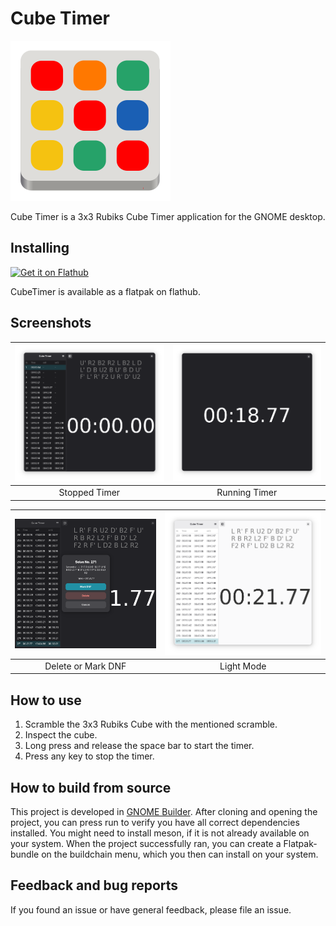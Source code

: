 # Cube Timer
![cube Timer icon](data/icons/hicolor/scalable/apps/io.github.vallabhvidy.CubeTimer.svg)

Cube Timer is a 3x3 Rubiks Cube Timer application for the GNOME desktop.

## Installing

<a href='https://flathub.org/apps/io.github.vallabhvidy.CubeTimer'>
    <img width='240' alt='Get it on Flathub' src='https://flathub.org/api/badge?locale=en'/>
</a>

CubeTimer is available as a flatpak on flathub.

## Screenshots

| ![Stopped Timer](data/screenshots/ss1.png)          | ![Running Timer](data/screenshots/ss2.png)          |
| :--------------------------------------------------:| :--------------------------------------------------:|
| Stopped Timer                                       | Running Timer                                       |

| ![Score Edit](data/screenshots/ss3.png)             | ![Light Mode](data/screenshots/ss4.png)             |
| :--------------------------------------------------:| :--------------------------------------------------:|
| Delete or Mark DNF                                  | Light Mode                                          |

## How to use

1. Scramble the 3x3 Rubiks Cube with the mentioned scramble.
2. Inspect the cube.
3. Long press and release the space bar to start the timer.
4. Press any key to stop the timer.

## How to build from source

This project is developed in [GNOME Builder](https://developer.gnome.org/documentation/introduction/builder.html). After cloning and opening the project, you can press run to verify you have all correct dependencies installed.
You might need to install meson, if it is not already available on your system.
When the project successfully ran, you can create a Flatpak-bundle on the buildchain menu, which you then can install on your system.

## Feedback and bug reports

If you found an issue or have general feedback, please file an issue.


